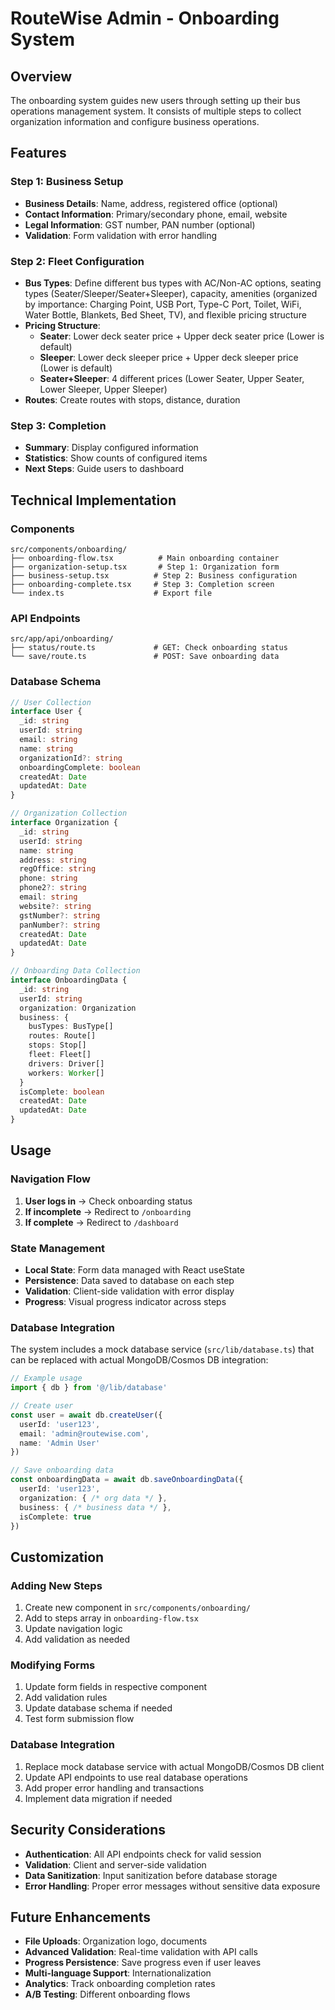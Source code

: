 # RouteWise Admin - Onboarding System

## Overview

The onboarding system guides new users through setting up their bus operations management system. It consists of multiple steps to collect organization information and configure business operations.

## Features

### Step 1: Business Setup
- **Business Details**: Name, address, registered office (optional)
- **Contact Information**: Primary/secondary phone, email, website
- **Legal Information**: GST number, PAN number (optional)
- **Validation**: Form validation with error handling

### Step 2: Fleet Configuration
- **Bus Types**: Define different bus types with AC/Non-AC options, seating types (Seater/Sleeper/Seater+Sleeper), capacity, amenities (organized by importance: Charging Point, USB Port, Type-C Port, Toilet, WiFi, Water Bottle, Blankets, Bed Sheet, TV), and flexible pricing structure
- **Pricing Structure**: 
  - **Seater**: Lower deck seater price + Upper deck seater price (Lower is default)
  - **Sleeper**: Lower deck sleeper price + Upper deck sleeper price (Lower is default)
  - **Seater+Sleeper**: 4 different prices (Lower Seater, Upper Seater, Lower Sleeper, Upper Sleeper)
- **Routes**: Create routes with stops, distance, duration

### Step 3: Completion
- **Summary**: Display configured information
- **Statistics**: Show counts of configured items
- **Next Steps**: Guide users to dashboard

## Technical Implementation

### Components

```
src/components/onboarding/
├── onboarding-flow.tsx          # Main onboarding container
├── organization-setup.tsx       # Step 1: Organization form
├── business-setup.tsx          # Step 2: Business configuration
├── onboarding-complete.tsx     # Step 3: Completion screen
└── index.ts                    # Export file
```

### API Endpoints

```
src/app/api/onboarding/
├── status/route.ts             # GET: Check onboarding status
└── save/route.ts               # POST: Save onboarding data
```

### Database Schema

```typescript
// User Collection
interface User {
  _id: string
  userId: string
  email: string
  name: string
  organizationId?: string
  onboardingComplete: boolean
  createdAt: Date
  updatedAt: Date
}

// Organization Collection
interface Organization {
  _id: string
  userId: string
  name: string
  address: string
  regOffice: string
  phone: string
  phone2?: string
  email: string
  website?: string
  gstNumber?: string
  panNumber?: string
  createdAt: Date
  updatedAt: Date
}

// Onboarding Data Collection
interface OnboardingData {
  _id: string
  userId: string
  organization: Organization
  business: {
    busTypes: BusType[]
    routes: Route[]
    stops: Stop[]
    fleet: Fleet[]
    drivers: Driver[]
    workers: Worker[]
  }
  isComplete: boolean
  createdAt: Date
  updatedAt: Date
}
```

## Usage

### Navigation Flow

1. **User logs in** → Check onboarding status
2. **If incomplete** → Redirect to `/onboarding`
3. **If complete** → Redirect to `/dashboard`

### State Management

- **Local State**: Form data managed with React useState
- **Persistence**: Data saved to database on each step
- **Validation**: Client-side validation with error display
- **Progress**: Visual progress indicator across steps

### Database Integration

The system includes a mock database service (`src/lib/database.ts`) that can be replaced with actual MongoDB/Cosmos DB integration:

```typescript
// Example usage
import { db } from '@/lib/database'

// Create user
const user = await db.createUser({
  userId: 'user123',
  email: 'admin@routewise.com',
  name: 'Admin User'
})

// Save onboarding data
const onboardingData = await db.saveOnboardingData({
  userId: 'user123',
  organization: { /* org data */ },
  business: { /* business data */ },
  isComplete: true
})
```

## Customization

### Adding New Steps

1. Create new component in `src/components/onboarding/`
2. Add to steps array in `onboarding-flow.tsx`
3. Update navigation logic
4. Add validation as needed

### Modifying Forms

1. Update form fields in respective component
2. Add validation rules
3. Update database schema if needed
4. Test form submission flow

### Database Integration

1. Replace mock database service with actual MongoDB/Cosmos DB client
2. Update API endpoints to use real database operations
3. Add proper error handling and transactions
4. Implement data migration if needed

## Security Considerations

- **Authentication**: All API endpoints check for valid session
- **Validation**: Client and server-side validation
- **Data Sanitization**: Input sanitization before database storage
- **Error Handling**: Proper error messages without sensitive data exposure

## Future Enhancements

- **File Uploads**: Organization logo, documents
- **Advanced Validation**: Real-time validation with API calls
- **Progress Persistence**: Save progress even if user leaves
- **Multi-language Support**: Internationalization
- **Analytics**: Track onboarding completion rates
- **A/B Testing**: Different onboarding flows
